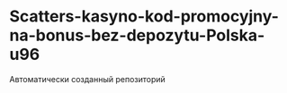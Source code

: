# Scatters-kasyno-kod-promocyjny-na-bonus-bez-depozytu-Polska-u96
Автоматически созданный репозиторий
